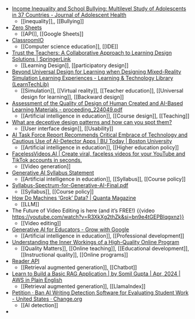 - [Income Inequality and School Bullying: Multilevel Study of Adolescents in 37 Countries - Journal of Adolescent Health](https://www.jahonline.org/article/S1054-139X(09)00145-1/abstract)
	- [[inequality]],, [[Bullying]]
- [Zero Sheets](https://www.zerosheets.com/)
	- [[API]], [[Google Sheets]]
- [ClassroomIO](https://www.classroomio.site/)
	- [[Computer science education]], [[IDE]]
- [Trust the Teachers: A Collaborative Approach to Learning Design Solutions | SpringerLink](https://link.springer.com/chapter/10.1007/978-981-97-0076-9_6)
	- [[Learning Design]], [[participatory design]]
- [Beyond Universal Design for Learning when Designing Mixed-Reality Simulation Learning Experiences - Learning & Technology Library (LearnTechLib)](https://www.learntechlib.org/p/224122/)
	- [[Simulation]], [[Virtual reality]], [[Teacher education]], [[Universal design for learning]], [[Backward design]]
- [Assessment of the Quality of Design of Human Created and AI-Based Learning Materials - proceeding_224049.pdf](https://www.learntechlib.org/primary/p/224049/proceeding_224049.pdf)
	- [[Artificial intelligence in education]], [[Course design]], [[Teaching]]
- [What are deceptive design patterns and how can you spot them?](https://blog.mozilla.org/en/internet-culture/deceptive-design-patterns/)
	- [[User interface design]], [[Usability]]
- [AI Task Force Report Recommends Critical Embrace of Technology and Cautious Use of AI-Detector Apps | BU Today | Boston University](https://www.bu.edu/articles/2024/bu-ai-task-force-report-recommendations/)
	- [[Artificial intelligence in education]], [[Higher education policy]]
- [FacelessVideos.AI | Create viral, faceless videos for your YouTube and TikTok accounts in seconds.](https://www.facelessvideos.ai/)
	- [[Video generation]]
- [Generative AI Syllabus Statement](https://courses.pepperdine.edu/access/content/user/cheard/Twine/Generative_AI_Syllabus_Statement.html)
	- [[Artificial intelligence in education]], [[Syllabus]], [[Course policy]]
- [Syllabus-Spectrum-for-Generative-AI-Final.pdf](https://www.msudenver.edu/wp-content/uploads/2023/08/Syllabus-Spectrum-for-Generative-AI-Final.pdf)
	- [[Syllabus]], [[Course policy]]
- [How Do Machines ‘Grok’ Data? | Quanta Magazine](https://www.quantamagazine.org/how-do-machines-grok-data-20240412/)
	- [[LLM]]
- The Future of Video Editing is here (and it’s FREE!) {{video https://youtube.com/watch?v=R3XkXg2thZk&si=bn9e4tGEPBlqgxnz}}
	- [[Video editing]]
- [Generative AI for Educators - Grow with Google](https://grow.google/ai-for-educators/)
	- [[Artificial intelligence in education]], [[Professional development]]
- [Understanding the Inner Workings of a High-Quality Online Program](https://evolllution.com/understanding-the-inner-workings-of-a-high-quality-online-program)
	- [[Quality Matters]], [[Online teaching]], [[Educational development]], [[Instructional quality]], [[Online programs]]
- [Reader API](https://jina.ai/reader/)
	- [[Retrieval augmented generation]], [[Chatbot]]
- [Learn to Build a Basic RAG Application | by Somil Gupta | Apr, 2024 | AWS in Plain English](https://aws.plainenglish.io/rag-implementation-using-aws-bedrock-and-llamaindex-62b346fd0156)
	- [[Retrieval augmented generation]], [[LlamaIndex]]
- [Petition · Ban AI Writing Detection Software for Evaluating Student Work - United States · Change.org](https://www.change.org/p/ban-ai-writing-detection-software-for-evaluating-student-work?recruiter=1336352181&recruited_by_id=b92788a0-f8bc-11ee-a477-8dc5a295b827)
	- [[AI detection]]
-